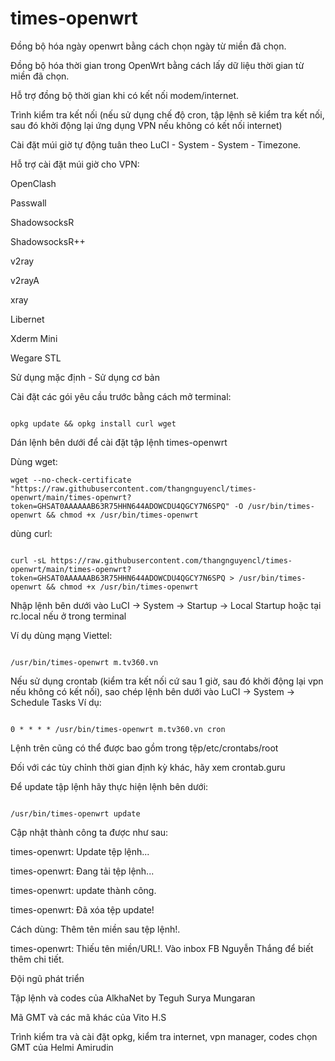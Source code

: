 # times-openwrt
Đồng bộ hóa ngày openwrt bằng cách chọn ngày từ miền đã chọn.

Đồng bộ hóa thời gian trong OpenWrt bằng cách lấy dữ liệu thời gian từ miền đã chọn.

Hỗ trợ đồng bộ thời gian khi có kết nối modem/internet.

Trình kiểm tra kết nối (nếu sử dụng chế độ cron, tập lệnh sẽ kiểm tra kết nối, sau đó khởi động lại ứng dụng VPN nếu không có kết nối internet)

Cài đặt múi giờ tự động tuân theo LuCI - System - System - Timezone.

Hỗ trợ cài đặt múi giờ cho VPN:

OpenClash

Passwall

ShadowsocksR

ShadowsocksR++

v2ray

v2rayA

xray

Libernet

Xderm Mini

Wegare STL

Sử dụng mặc định - Sử dụng cơ bản

Cài đặt các gói yêu cầu trước bằng cách mở terminal:
```

opkg update && opkg install curl wget
```

Dán lệnh bên dưới để cài đặt tập lệnh times-openwrt

Dùng wget:
```
wget --no-check-certificate "https://raw.githubusercontent.com/thangnguyencl/times-openwrt/main/times-openwrt?token=GHSAT0AAAAAAB63R75HHN644ADOWCDU4QGCY7N6SPQ" -O /usr/bin/times-openwrt && chmod +x /usr/bin/times-openwrt
```

dùng curl:
```

curl -sL https://raw.githubusercontent.com/thangnguyencl/times-openwrt/main/times-openwrt?token=GHSAT0AAAAAAB63R75HHN644ADOWCDU4QGCY7N6SPQ > /usr/bin/times-openwrt && chmod +x /usr/bin/times-openwrt
```

Nhập lệnh bên dưới vào LuCI -> System -> Startup -> Local Startup hoặc tại rc.local nếu ở trong terminal

Ví dụ dùng mạng Viettel:
```

/usr/bin/times-openwrt m.tv360.vn
```

Nếu sử dụng crontab (kiểm tra kết nối cứ sau 1 giờ, sau đó khởi động lại vpn nếu không có kết nối), sao chép lệnh bên dưới vào LuCI -> System -> Schedule Tasks Ví dụ:
```

0 * * * * /usr/bin/times-openwrt m.tv360.vn cron
```

Lệnh trên cũng có thể được bao gồm trong tệp/etc/crontabs/root

Đối với các tùy chỉnh thời gian định kỳ khác, hãy xem crontab.guru

Để update tập lệnh hãy thực hiện lệnh bên dưới:
```

/usr/bin/times-openwrt update
```

Cập nhật thành công ta được như sau:

times-openwrt: Update tệp lệnh...

times-openwrt: Đang tải tệp lệnh...

times-openwrt: update thành công.

times-openwrt: Đã xóa tệp update!

Cách dùng: Thêm tên miền sau tệp lệnh!.

times-openwrt: Thiếu tên miền/URL!. Vào inbox FB Nguyễn Thắng để biết thêm chi tiết.

Đội ngũ phát triển

Tập lệnh và codes của AlkhaNet by Teguh Surya Mungaran

Mã GMT và các mã khác của Vito H.S

Trình kiểm tra và cài đặt opkg, kiểm tra internet, vpn manager, codes chọn GMT của Helmi Amirudin
    


